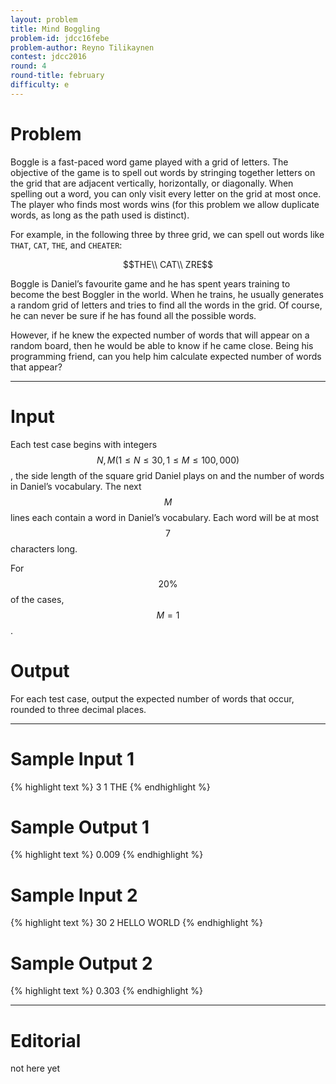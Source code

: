 ```yaml
---
layout: problem
title: Mind Boggling
problem-id: jdcc16febe
problem-author: Reyno Tilikaynen
contest: jdcc2016
round: 4
round-title: february
difficulty: e
---
```


# Problem
Boggle is a fast-paced word game played with a grid of letters. The objective of the game is to spell out words by stringing together letters on the grid that are adjacent vertically, horizontally, or diagonally. When spelling out a word, you can only visit every letter on the grid at most once. The player who finds most words wins (for this problem we allow duplicate words, as long as the path used is distinct).

For example, in the following three by three grid, we can spell out words like `THAT`, `CAT`, `THE`, and `CHEATER`:
<center>
$$THE\\
CAT\\
ZRE$$
</center>

Boggle is Daniel’s favourite game and he has spent years training to become the best Boggler in the world. When he trains, he usually generates a random grid of letters and tries to find all the words in the grid. Of course, he can never be sure if he has found all the possible words.

However, if he knew the expected number of words that will appear on a random board, then he would be able to know if he came close. Being his programming friend, can you help him calculate expected number of words that appear?

---

# Input
Each test case begins with integers $$N, M (1 \leq N \leq 30, 1 \leq M \leq 100,000)$$, the side length of the square grid Daniel plays on and the number of words in Daniel’s vocabulary. The next $$M$$ lines each contain a word in Daniel’s vocabulary. Each word will be at most $$7$$ characters long.

For $$20\%$$ of the cases, $$M = 1$$.

# Output
For each test case, output the expected number of words that occur, rounded to three decimal places.

---

# Sample Input 1
{% highlight text %}
3 1
THE
{% endhighlight %}

# Sample Output 1
{% highlight text %}
0.009
{% endhighlight %}

# Sample Input 2
{% highlight text %}
30 2
HELLO
WORLD
{% endhighlight %}

# Sample Output 2
{% highlight text %}
0.303
{% endhighlight %}

---

# Editorial
not here yet